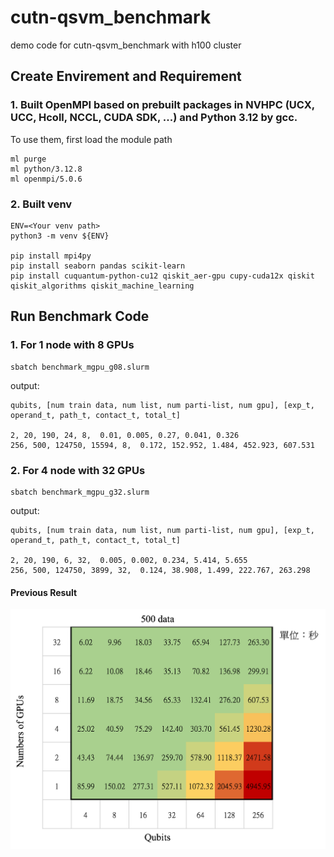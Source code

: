 # cutn-qsvm_benchmark
demo code for cutn-qsvm_benchmark with h100 cluster

## Create Envirement and Requirement
### 1. Built OpenMPI based on prebuilt packages in NVHPC (UCX, UCC, Hcoll, NCCL, CUDA SDK, ...) and Python 3.12 by gcc. 
To use them, first load the module path
```
ml purge
ml python/3.12.8
ml openmpi/5.0.6
```
### 2. Built venv
```
ENV=<Your venv path>
python3 -m venv ${ENV}

pip install mpi4py
pip install seaborn pandas scikit-learn
pip install cuquantum-python-cu12 qiskit_aer-gpu cupy-cuda12x qiskit qiskit_algorithms qiskit_machine_learning
```

## Run Benchmark Code
### 1. For 1 node with 8 GPUs
```
sbatch benchmark_mgpu_g08.slurm 
```
output:
```
qubits, [num train data, num list, num parti-list, num gpu], [exp_t, operand_t, path_t, contact_t, total_t]

2, 20, 190, 24, 8,  0.01, 0.005, 0.27, 0.041, 0.326
256, 500, 124750, 15594, 8,  0.172, 152.952, 1.484, 452.923, 607.531
```

### 2. For 4 node with 32 GPUs
```
sbatch benchmark_mgpu_g32.slurm 
```
output:
```
qubits, [num train data, num list, num parti-list, num gpu], [exp_t, operand_t, path_t, contact_t, total_t]

2, 20, 190, 6, 32,  0.005, 0.002, 0.234, 5.414, 5.655
256, 500, 124750, 3899, 32,  0.124, 38.908, 1.499, 222.767, 263.298
```

#### Previous Result
![alt text](pre_result.png)